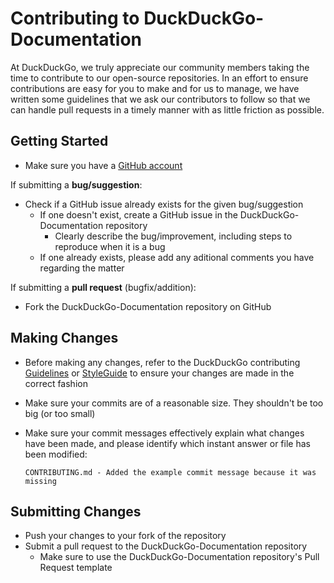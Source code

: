 # Contributing to DuckDuckGo-Documentation

At DuckDuckGo, we truly appreciate our community members taking the time to contribute to our open-source repositories. In an effort to ensure contributions are easy for you to make and for us to manage, we have written some guidelines that we ask our contributors to follow so that we can handle pull requests in a timely manner with as little friction as possible.

## Getting Started

* Make sure you have a [GitHub account](https://github.com/signup/free)

If submitting a **bug/suggestion**:
* Check if a GitHub issue already exists for the given bug/suggestion
    * If one doesn't exist, create a GitHub issue in the DuckDuckGo-Documentation repository
        * Clearly describe the bug/improvement, including steps to reproduce when it is a bug
    * If one already exists, please add any aditional comments you have regarding the matter

If submitting a **pull request** (bugfix/addition):
* Fork the DuckDuckGo-Documentation repository on GitHub

## Making Changes

* Before making any changes, refer to the DuckDuckGo contributing [Guidelines](#link-to-guidelines) or [StyleGuide](#link-to-styleguide) to ensure your changes are made in the correct fashion
* Make sure your commits are of a reasonable size. They shouldn't be too big (or too small)
* Make sure your commit messages effectively explain what changes have been made, and please identify which instant answer or file has been modified:

    ```
    CONTRIBUTING.md - Added the example commit message because it was missing
    ```

## Submitting Changes

* Push your changes to your fork of the repository
* Submit a pull request to the DuckDuckGo-Documentation repository
    * Make sure to use the DuckDuckGo-Documentation repository's Pull Request template
